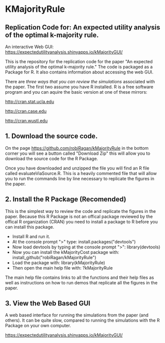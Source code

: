 # KMajorityRule
## Replication Code for: An expected utility analysis of the optimal k-majority rule.

An interactive Web GUI: https://expectedutilityanalysis.shinyapps.io/kMajorityGUI/

This is the repository for the replication code for the paper "An expected utility analysis of the optimal k-majority rule." The code is packaged as a Package for R. It also contains information about accessing the web GUI. 

There are *three ways that you can review the simulations* associated with the paper. The first two assume you have R installed. R is a free software program and you can aquire the basic version at one of these mirrors:

http://cran.stat.ucla.edu

http://cran.case.edu

http://cran.wustl.edu

## 1. Download the source code.

On the page https://github.com/robiRagan/kMajorityRule in the bottom corner you will see a button called "Download Zip" this will allow you to download the source code for the R Package. 

Once you have downloaded and unzipped the file you will find an R file called evaluateViaSource.R. This is a heavily commented file that will allow you to run the commands line by line necessary to replicate the figures in the paper.

## 2. Install the R Package (Recomended)
This is the simplest way to review the code and replicate the figures in the paper. Because this R Package is not an offical package reviewed by the offical R organization (CRAN) you need to install a package to R before you can install this package.

* Install R and run it.
* At the console prompt ">" type: install.packages("devtools")
* Now load devtools by typing at the console prompt ">": library(devtools)
* Now you can install the kMajorityCost package with: install_github("robiRagan/kMajorityRule")
* Load the package with: library(kMajorityRule)
* Then open the main help file with: ?kMajorityRule

The main help file contains links to all the functions and their help files as well as instructions on how to run demos that replicate all the figures in the paper. 


## 3. View the Web Based GUI

A web based interface for running the simulations from the paper (and others). It can be quite slow, compared to running the simulations with the R Package on your own computer.

https://expectedutilityanalysis.shinyapps.io/kMajorityGUI/
